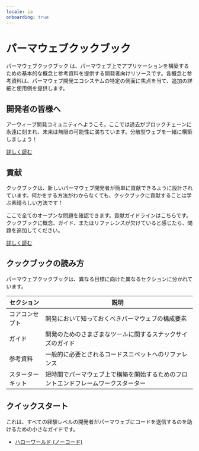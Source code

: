 ```yaml
---
locale: ja
onboarding: true
---
```


# パーマウェブクックブック 

パーマウェブクックブック は、パーマウェブ上でアプリケーションを構築するための基本的な概念と参考資料を提供する開発者向けリソースです。各概念と参考資料は、パーマウェブ開発エコシステムの特定の側面に焦点を当て、追加の詳細と使用例を提供します。

## 開発者の皆様へ

アーウィーブ開発コミュニティへようこそ。ここでは過去がブロックチェーンに永遠に刻まれ、未来は無限の可能性に満ちています。分散型ウェブを一緒に構築しましょう！

[詳しく読む](getting-started/welcome.md)

## 貢献

クックブックは、新しいパーマウェブ開発者が簡単に貢献できるように設計されています。何かをする方法がわからなくても、クックブックに貢献することは学ぶ素晴らしい方法です！

ここで全てのオープンな問題を確認できます。貢献ガイドラインはこちらです。クックブックに概念、ガイド、またはリファレンスが欠けていると感じたら、問題を追加してください。

[詳しく読む](getting-started/contributing.md)

## クックブックの読み方

パーマウェブクックブックは、異なる目標に向けた異なるセクションに分かれています。

| セクション      | 説明                                                                         |
| -------------- | ----------------------------------------------------------------------------- |
| コアコンセプト | 開発において知っておくべきパーマウェブの構成要素                             |
| ガイド         | 開発のためのさまざまなツールに関するスナックサイズのガイド                 |
| 参考資料       | 一般的に必要とされるコードスニペットへのリファレンス                       |
| スターターキット | 短時間でパーマウェブ上で構築を開始するためのフロントエンドフレームワークスターター |

## クイックスタート

これは、すべての経験レベルの開発者がパーマウェブにコードを送信するのを助けるための小さなガイドです。

- [ハローワールド (ノーコード)](getting-started/quick-starts/hw-no-code.md)